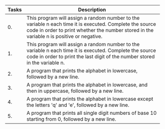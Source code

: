 Tasks | Description
------|------------------------------------------------------------------------
0.    | This program will assign a random number to the variable n each time it is executed. Complete the source code in order to print whether the number stored in the variable n is positive or negative.
1.    | This program will assign a random number to the variable n each time it is executed. Complete the source code in order to print the last digit of the number stored in the variable n.
2. | A program that prints the alphabet in lowercase, followed by a new line.
3. | A program that prints the alphabet in lowercase, and then in uppercase, followed by a new line.
4. | A program that prints the alphabet in lowercase except the letters 'q' and 'e', followed by a new line.
5. | A program that prints all single digit numbers of base 10 starting from 0, followed by a new line. 
